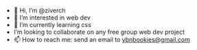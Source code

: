 - 👋 Hi, I’m @ziverch
- 👀 I’m interested in web dev 
- 🌱 I’m currently learning css
- I’m looking to collaborate on any free group web dev project
- 📫 How to reach me: send an email to ybnbookies@gmail.com

<!---
ziverch/ziverch is a ✨ special ✨ repository because its `README.md` (this file) appears on your GitHub profile.
You can click the Preview link to take a look at your changes.
--->
